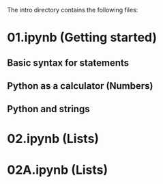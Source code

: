 The intro directory contains the following files:

# 01.ipynb (Getting started)
  
## Basic syntax for statements
## Python as a calculator (Numbers)
## Python and strings
    
# 02.ipynb (Lists)

# 02A.ipynb (Lists)

